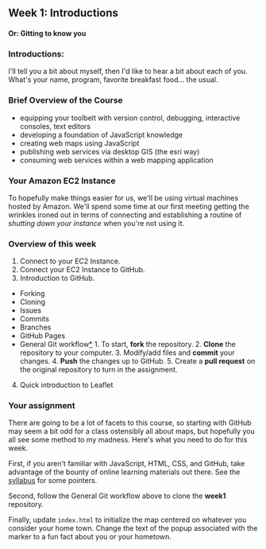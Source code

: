 ## Week 1: Introductions
#### Or: Gitting to know you

### Introductions:
I'll tell you a bit about myself, then I'd like to hear a bit about each of you. What's your name, program, favorite breakfast food... the usual.

### Brief Overview of the Course
- equipping your toolbelt with version control, debugging, interactive consoles, text editors
- developing a foundation of JavaScript knowledge
- creating web maps using JavaScript 
- publishing web services via desktop GIS (the esri way)
- consuming web services within a web mapping application

### Your Amazon EC2 Instance
To hopefully make things easier for us, we'll be using virtual machines hosted by Amazon. We'll spend some time at our first meeting getting the wrinkles ironed out in terms of connecting and establishing a routine of *shutting down your instance* when you're not using it.

### Overview of this week
1.  Connect to your EC2 Instance.
2.  Connect your EC2 Instance to GitHub.
3.  Introduction to GitHub.
  -  Forking
  -  Cloning
  -  Issues
  -  Commits
  -  Branches
  -  GitHub Pages
  -  General Git workflow[\*](1)
    1. To start, **fork** the repository.
    2. **Clone** the repository to your computer.
    3. Modify/add files and **commit** your changes.
    4. **Push** the changes up to GitHub.
    5. Create a **pull request** on the original repository to turn in the assignment.
4.  Quick introduction to Leaflet

### Your assignment
There are going to be a lot of facets to this course, so starting with GitHub may seem a bit odd for a class ostensibly all about maps, but hopefully you all see some method to my madness. Here's what you need to do for this week.

First, if you aren't familiar with JavaScript, HTML, CSS, and GitHub, take advantage of the bounty of online learning materials out there. See the [syllabus](https://github.com/umn-gis-5574/syllabus/blob/master/syllabus.md) for some pointers.

Second, follow the General Git workflow above to clone the **week1** repository.

Finally, update `index.html` to initialize the map centered on whatever you consider your home town. Change the text of the popup associated with the marker to a fun fact about you or your hometown. 



[1]: https://education.github.com/guide/forks
